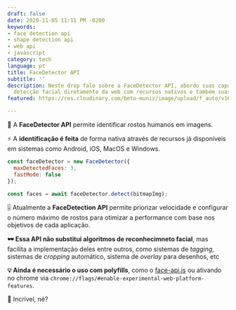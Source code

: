 ```yaml
---
draft: false
date: 2020-11-05 11:11 PM -0200
keywords:
- face detection api
- shape detection api
- web api
- javascript
category: tech
language: pt
title: FaceDetector API
subtitle: ''
description: Neste drop falo sobre a FaceDetector API, abordo suas capacidades para
  detecção facial diretamente da web com recursos nativos e também suas limitações.
featured: https://res.cloudinary.com/beto-muniz/image/upload/f_auto/v1604454186/Titulo_Image_fqqybz.jpg

---
```

🤖 A **FaceDetector API** permite identificar rostos humanos em imagens.

⚡️ A **identificação é feita** de forma nativa através de recursos já disponíveis em sistemas como Android, iOS, MacOS e Windows.

```javascript
const faceDetector = new FaceDetector({
  maxDetectedFaces: 3,
  fastMode: false
});

const faces = await faceDetector.detect(bitmapImg);
```

🎚 Atualmente a **FaceDetection API** permite priorizar velocidade e configurar o número máximo de rostos para otimizar a performance com base nos objetivos de cada aplicação.

**🕶 Essa API não substitui algoritmos de reconhecimneto facial**, mas facilita a implementação deles entre outros, como sistemas de _tagging_, sistemas de _cropping_ automático, sistema de _overlay_ para desenhos, etc

**💡 Ainda é necessário o uso com polyfills**, como o [face-api.js](https://justadudewhohacks.github.io/face-api.js/docs/index.html "face-api.js") ou ativando no chrome via `chrome://flags/#enable-experimental-web-platform-features`.

🤯 Incrível, né?